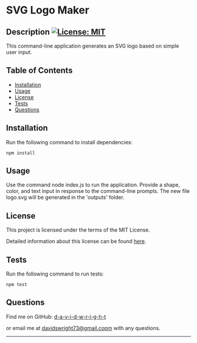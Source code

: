 # SVG Logo Maker

## Description [![License: MIT](https://img.shields.io/badge/License-MIT-yellow.svg)](https://opensource.org/licenses/MIT)

This command-line application generates an SVG logo based on simple user input.


## Table of Contents
  
* [Installation](#installation)
* [Usage](#usage)
* [License](#license)
* [Tests](#tests)
* [Questions](#questions)


## Installation

Run the following command to install dependencies:

```
npm install
```


## Usage 

Use the command node index.js to run the application. Provide a shape, color, and text input in response to the command-line prompts. The new file logo.svg will be generated in the 'outputs' folder.


## License

This project is licensed under the terms of the MIT License.

Detailed information about this license can be found [here](https://choosealicense.com/licenses/mit/).


## Tests

Run the following command to run tests:

```
npm test
```


## Questions

Find me on GitHub: [d-a-v-i-d-w-r-i-g-h-t](https://github.com/d-a-v-i-d-w-r-i-g-h-t)

or email me at [davidswright73@gmail.copm](mailto:davidswright73@gmail.copm) with any questions.

---
